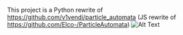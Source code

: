 This project is a Python rewrite of https://github.com/v1vendi/particle_automata (JS rewrite of https://github.com/Elco-/ParticleAutomata)
![Alt Text](result.gif)